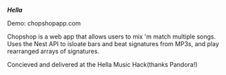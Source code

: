 ***Hella***

Demo: chopshopapp.com

Chopshop is a web app that allows users to mix 'm match multiple songs. Uses the Nest API to isloate bars and beat signatures from MP3s, and play rearranged arrays of signatures.  

Concieved and delivered at the Hella Music Hack(thanks Pandora!) 
